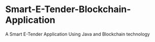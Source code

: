 # Smart-E-Tender-Blockchain-Application
A Smart E-Tender Application Using Java and Blockchain technology 
